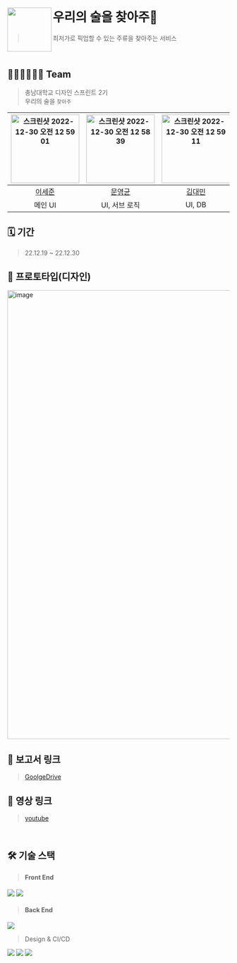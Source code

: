 # 우리의 술을 찾아주🍷<img src="https://user-images.githubusercontent.com/43426556/209286828-4e663359-f102-4fab-a8bb-6cb6e9e84eef.png" align=left width =100/>
> 최저가로 픽업할 수 있는 주류을 찾아주는 서비스
<br>

## 🧑🏻‍💻👨🏻‍💻 Team
> 충남대학교 디자인 스프린트 2기<br>
> 우리의 술을 `찾아주` 

| <img width="155" alt="스크린샷 2022-12-30 오전 12 59 01" src="https://user-images.githubusercontent.com/43426556/209978394-3be4006b-7938-45be-9c2a-016e2765664f.png"> | <img width="155" alt="스크린샷 2022-12-30 오전 12 58 39" src="https://user-images.githubusercontent.com/43426556/209978454-c98e5355-6345-441d-88b4-806a46f5bb2b.png"> | <img width="155" alt="스크린샷 2022-12-30 오전 12 59 11" src="https://user-images.githubusercontent.com/43426556/209978492-ab913dc7-6546-4945-bea5-287d19ea3354.png"> | <img width="155" alt="스크린샷 2022-12-30 오전 12 59 06" src="https://user-images.githubusercontent.com/43426556/209978535-ff63e40e-f9f6-4758-98f2-d8e1146cf245.png"> | <img width="155" alt="스크린샷 2022-12-30 오전 12 58 55" src="https://user-images.githubusercontent.com/43426556/209978572-46478510-8a67-486c-9a54-7411fd7322cc.png"> |
| :----------------: | :----------------: | :----------------: | :----------------: | :----------------: |
| [이세준](https://github.com/yimkeul) | [문영균](https://github.com/glass2300)| [김대민](https://github.com/daemin-kim) | [함윤식](https://github.com/ham3798) | [진건승](https://github.com/comalmot)|
|메인 UI|UI, 서브 로직|UI, DB|UI, 서브 로직|메인 로직|
  


## 🗓️ 기간
> 22.12.19 ~ 22.12.30

## 👀 프로토타입(디자인)
<img width="1018" alt="image" src="https://github.com/user-attachments/assets/8206d649-4047-421d-8e2b-945369ed9145">

## 🔗 보고서 링크
> [GoolgeDrive](https://docs.google.com/presentation/d/1UyeL8-HOvPZSV6XhXEkcq9wc3tGneWxp/edit?usp=sharing&ouid=101678405076365249909&rtpof=true&sd=true)

## 🔗 영상 링크
> [youtube](https://youtube.com/shorts/Bx8vHkhaIOQ)

<br>

## 🛠️ 기술 스택
> #### Front End
<img src="https://img.shields.io/badge/Flutter-02569B?style=for-the-badge&logo=Flutter&logoColor=white"> <img src="https://img.shields.io/badge/Dart-0175C2?style=for-the-badge&logo=Dart&logoColor=white">

> #### Back End
<img src="https://img.shields.io/badge/Firebase-FFCA28?style=for-the-badge&logo=Firebase&logoColor=white">

> Design & CI/CD

<img src="https://img.shields.io/badge/Figma-F24E1E?style=for-the-badge&logo=Figma&logoColor=white"> <img src="https://img.shields.io/badge/Git-F05032?style=for-the-badge&logo=Git&logoColor=white"> <img src="https://img.shields.io/badge/Github-181717?style=for-the-badge&logo=Github&logoColor=white">


